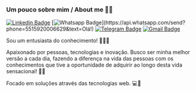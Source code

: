 ### Um pouco sobre mim / About me 👋🏽


[![Linkedin Badge](https://img.shields.io/badge/-LinkedIn-blue?style=flat-square&logo=Linkedin&logoColor=white&link=https://www.linkedin.com/in/michael-lourenco/)](https://www.linkedin.com/in/michael-lourenco/)
[![Whatsapp Badge](https://img.shields.io/badge/-Whatsapp-4CA143?style=flat-square&labelColor=4CA143&logo=whatsapp&logoColor=white&link=https://api.whatsapp.com/send?phone=5515920006629&text=Olá!)](https://api.whatsapp.com/send?phone=5515920006629&text=Olá!)
[![Telegram Badge](https://img.shields.io/badge/-Telegram-1ca0f1?style=flat-square&labelColor=1ca0f1&logo=telegram&logoColor=white&link=https://t.me/michaellourencorj)](https://t.me/michaellourencorj)
[![Gmail Badge](https://img.shields.io/badge/-kontempler@gmail.com-blue?style=flat-square&logo=Gmail&logoColor=white&link=mailto:kontempler@gmail.com)](mailto:kontempler@gmail.com)

Sou um entusiasta do conhecimento! 🕵🏽‍♂️

Apaixonado por pessoas, tecnologias e inovação. Busco ser minha melhor versão a cada dia, 
fazendo a diferença na vida das pessoas com os conhecimentos que tive a oportunidade de adquirir ao 
longo desta vida sensacional! 🙌🏽

Focado em soluções através das tecnologias web. 💻📱

